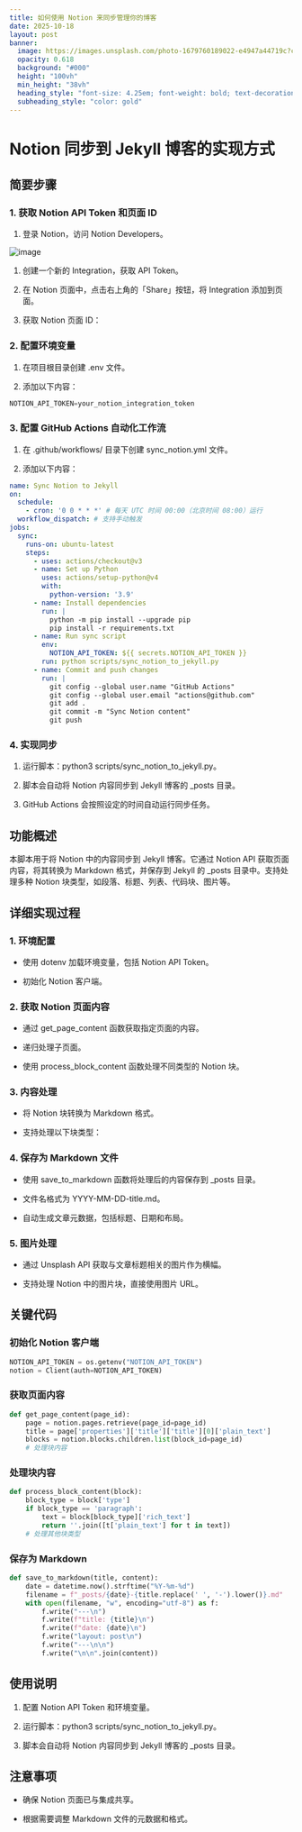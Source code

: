 ```yaml
---
title: 如何使用 Notion 来同步管理你的博客
date: 2025-10-18
layout: post
banner:
  image: https://images.unsplash.com/photo-1679760189022-e4947a44719c?crop=entropy&cs=tinysrgb&fit=max&fm=jpg&ixid=M3w2OTIwMzJ8MHwxfHJhbmRvbXx8fHx8fHx8fDE3NjA3NTYxNDh8&ixlib=rb-4.1.0&q=80&w=1080
  opacity: 0.618
  background: "#000"
  height: "100vh"
  min_height: "38vh"
  heading_style: "font-size: 4.25em; font-weight: bold; text-decoration: underline"
  subheading_style: "color: gold"
---
```


# Notion 同步到 Jekyll 博客的实现方式

## 简要步骤

### 1. 获取 Notion API Token 和页面 ID

1. 登录 Notion，访问 Notion Developers。

![image](https://prod-files-secure.s3.us-west-2.amazonaws.com/a7a0cc5a-89b9-4cda-8686-1fba0ca52f40/d19c1afe-dea5-4312-9333-786b0ba83054/image.png?X-Amz-Algorithm=AWS4-HMAC-SHA256&X-Amz-Content-Sha256=UNSIGNED-PAYLOAD&X-Amz-Credential=ASIAZI2LB46644SHQOCV%2F20251018%2Fus-west-2%2Fs3%2Faws4_request&X-Amz-Date=20251018T025548Z&X-Amz-Expires=3600&X-Amz-Security-Token=IQoJb3JpZ2luX2VjEAsaCXVzLXdlc3QtMiJIMEYCIQCr4xP41hEm0y%2Fu%2F8QKnhTPXYQfS3C3HxTOlwSx8F24mQIhAP6odBI8HwXo3RgPrXsRNdrLcvtWlVOUaPDW9rTXT76uKogECLT%2F%2F%2F%2F%2F%2F%2F%2F%2F%2FwEQABoMNjM3NDIzMTgzODA1IgyaLP8nbPA%2FTz5DtNQq3ANc0DBVhRl%2FnwuPwGzG9C0Icv2E%2FwAhrOSuoZW8AOtSUgYl%2FggvsxDNYK26HIXAWtCCYAC%2BLB6nUCNQH9NsH2qwugxWswzZaiSIaSGj3Q4X96wsfUG9pvqXkeb2bKM7EVUm%2BbVkdOEJV1R%2BZtVAJ%2FtBDDqqTSvKyI74mBfWZKkQ9aAY1qxB1Crhb8j%2FAXHbpHoQtsaigGgYUmcILDyG4PTitlQdnsClgOU2Bucgz9R05CGwOEDXlr3VW7FrD1MyX9VeAwKbfq0AmwW%2FglEavrwe15%2Bs%2FHPX%2F0UOiIqeHUXGKbdieIIOa26XTre2I3eAzPU33%2BP1KHfYVR3OCMrmiBJInde06zcJdLfEMwZCzZtWyQLjUOW1TboFF3uStHI8XVsIF14u%2BCkSIGmLyd0vS8uGKW9hO%2FOkQGsaL7%2FwR5bT6xjT%2F3l96lG1KAY8jP9n2X2TDU%2Bd3AQyF7BDDhyMQlrpAHSooBjvlB6AcedwZyPVGRz8lZwL8HPCCEB4aE3jFQrwiREHW7nGQgDgeSNy3eopIHind1Tg8eDHGuqWSgPsUGkxMztgGm4RCVv2iDpvLRBMd4K5YPH5bdSvoEwEpXq84VDSHioo2DyN6gB4gda73p2ImVp1cUdF8hwtZTCS9svHBjqkAdN1cOk0AbxfcuPKCIThZiDm2YA%2BIXYa1%2F2kVXTNX5Rrucv8oyNkDwpNEll1lgoEKpm4Uw5O6VnpYeYNWjzbbzKMt2UtfKQkGcYLoRvl2vZQuwdbS2Un1AyLW2%2BaarDM4TzUqRrOcbHOd2kb7KfEqILMb5aLKbA11OmqbEDSI5qpxkhwhSLClgiwg11nzwN70%2FqB23xESevmggCezVZZiPz0Lmda&X-Amz-Signature=6a6568e7eb4690d1abc1dc1d8c8ad7d367c3683c889baeae42b9b411f3823235&X-Amz-SignedHeaders=host&x-amz-checksum-mode=ENABLED&x-id=GetObject)

1. 创建一个新的 Integration，获取 API Token。

1. 在 Notion 页面中，点击右上角的「Share」按钮，将 Integration 添加到页面。

1. 获取 Notion 页面 ID：


### 2. 配置环境变量

1. 在项目根目录创建 .env 文件。

1. 添加以下内容：

```javascript
NOTION_API_TOKEN=your_notion_integration_token
```

### 3. 配置 GitHub Actions 自动化工作流

1. 在 .github/workflows/ 目录下创建 sync_notion.yml 文件。

1. 添加以下内容：

```yaml
name: Sync Notion to Jekyll
on:
  schedule:
    - cron: '0 0 * * *' # 每天 UTC 时间 00:00（北京时间 08:00）运行
  workflow_dispatch: # 支持手动触发
jobs:
  sync:
    runs-on: ubuntu-latest
    steps:
      - uses: actions/checkout@v3
      - name: Set up Python
        uses: actions/setup-python@v4
        with:
          python-version: '3.9'
      - name: Install dependencies
        run: |
          python -m pip install --upgrade pip
          pip install -r requirements.txt
      - name: Run sync script
        env:
          NOTION_API_TOKEN: ${{ secrets.NOTION_API_TOKEN }}
        run: python scripts/sync_notion_to_jekyll.py
      - name: Commit and push changes
        run: |
          git config --global user.name "GitHub Actions"
          git config --global user.email "actions@github.com"
          git add .
          git commit -m "Sync Notion content"
          git push
```

### 4. 实现同步

1. 运行脚本：python3 scripts/sync_notion_to_jekyll.py。

1. 脚本会自动将 Notion 内容同步到 Jekyll 博客的 _posts 目录。

1. GitHub Actions 会按照设定的时间自动运行同步任务。

## 功能概述

本脚本用于将 Notion 中的内容同步到 Jekyll 博客。它通过 Notion API 获取页面内容，将其转换为 Markdown 格式，并保存到 Jekyll 的 _posts 目录中。支持处理多种 Notion 块类型，如段落、标题、列表、代码块、图片等。

## 详细实现过程

### 1. 环境配置

- 使用 dotenv 加载环境变量，包括 Notion API Token。

- 初始化 Notion 客户端。

### 2. 获取 Notion 页面内容

- 通过 get_page_content 函数获取指定页面的内容。

- 递归处理子页面。

- 使用 process_block_content 函数处理不同类型的 Notion 块。

### 3. 内容处理

- 将 Notion 块转换为 Markdown 格式。

- 支持处理以下块类型：


### 4. 保存为 Markdown 文件

- 使用 save_to_markdown 函数将处理后的内容保存到 _posts 目录。

- 文件名格式为 YYYY-MM-DD-title.md。

- 自动生成文章元数据，包括标题、日期和布局。

### 5. 图片处理

- 通过 Unsplash API 获取与文章标题相关的图片作为横幅。

- 支持处理 Notion 中的图片块，直接使用图片 URL。

## 关键代码

### 初始化 Notion 客户端

```python
NOTION_API_TOKEN = os.getenv("NOTION_API_TOKEN")
notion = Client(auth=NOTION_API_TOKEN)
```

### 获取页面内容

```python
def get_page_content(page_id):
    page = notion.pages.retrieve(page_id=page_id)
    title = page['properties']['title']['title'][0]['plain_text']
    blocks = notion.blocks.children.list(block_id=page_id)
    # 处理块内容
```

### 处理块内容

```python
def process_block_content(block):
    block_type = block['type']
    if block_type == 'paragraph':
        text = block[block_type]['rich_text']
        return ''.join([t['plain_text'] for t in text])
    # 处理其他块类型
```

### 保存为 Markdown

```python
def save_to_markdown(title, content):
    date = datetime.now().strftime("%Y-%m-%d")
    filename = f"_posts/{date}-{title.replace(' ', '-').lower()}.md"
    with open(filename, "w", encoding="utf-8") as f:
        f.write("---\n")
        f.write(f"title: {title}\n")
        f.write(f"date: {date}\n")
        f.write("layout: post\n")
        f.write("---\n\n")
        f.write("\n\n".join(content))
```

## 使用说明

1. 配置 Notion API Token 和环境变量。

1. 运行脚本：python3 scripts/sync_notion_to_jekyll.py。

1. 脚本会自动将 Notion 内容同步到 Jekyll 博客的 _posts 目录。

## 注意事项

- 确保 Notion 页面已与集成共享。

- 根据需要调整 Markdown 文件的元数据和格式。